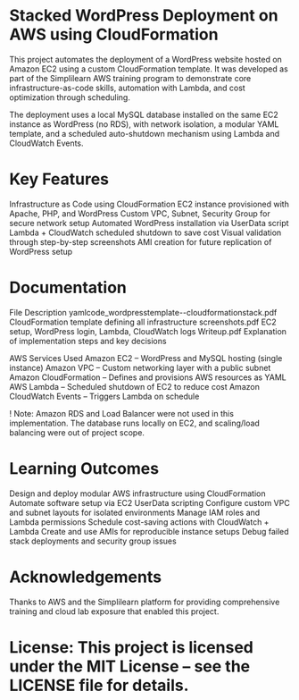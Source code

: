 # Stacked WordPress Deployment on AWS using CloudFormation
This project automates the deployment of a WordPress website hosted on Amazon EC2 using a custom CloudFormation template. It was developed as part of the Simplilearn AWS training program to demonstrate core infrastructure-as-code skills, automation with Lambda, and cost optimization through scheduling.

The deployment uses a local MySQL database installed on the same EC2 instance as WordPress (no RDS), with network isolation, a modular YAML template, and a scheduled auto-shutdown mechanism using Lambda and CloudWatch Events.

# Key Features
Infrastructure as Code using CloudFormation
EC2 instance provisioned with Apache, PHP, and WordPress
Custom VPC, Subnet, Security Group for secure network setup
Automated WordPress installation via UserData script
Lambda + CloudWatch scheduled shutdown to save cost
Visual validation through step-by-step screenshots
AMI creation for future replication of WordPress setup

# Documentation
File	Description
yamlcode_wordpresstemplate--cloudformationstack.pdf	CloudFormation template defining all infrastructure
screenshots.pdf	EC2 setup, WordPress login, Lambda, CloudWatch logs
Writeup.pdf	Explanation of implementation steps and key decisions

AWS Services Used
Amazon EC2 – WordPress and MySQL hosting (single instance)
Amazon VPC – Custom networking layer with a public subnet
Amazon CloudFormation – Defines and provisions AWS resources as YAML
AWS Lambda – Scheduled shutdown of EC2 to reduce cost
Amazon CloudWatch Events – Triggers Lambda on schedule

! Note: Amazon RDS and Load Balancer were not used in this implementation. The database runs locally on EC2, and scaling/load balancing were out of project scope.

# Learning Outcomes
Design and deploy modular AWS infrastructure using CloudFormation
Automate software setup via EC2 UserData scripting
Configure custom VPC and subnet layouts for isolated environments
Manage IAM roles and Lambda permissions
Schedule cost-saving actions with CloudWatch + Lambda
Create and use AMIs for reproducible instance setups
Debug failed stack deployments and security group issues

# Acknowledgements
Thanks to AWS and the Simplilearn platform for providing comprehensive training and cloud lab exposure that enabled this project.

# License: This project is licensed under the MIT License – see the LICENSE file for details.
